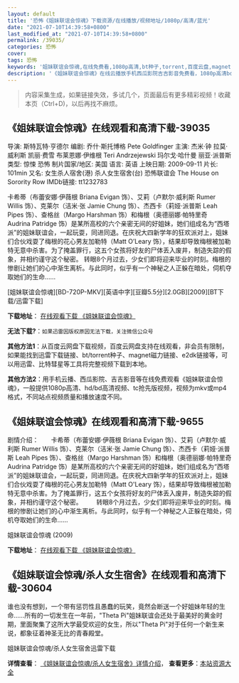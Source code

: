 ```yaml
---
layout: default
title: '恐怖《姐妹联谊会惊魂》下载资源/在线播放/视频地址/1080p/高清/蓝光'
date: "2021-07-10T14:39:58+0800"
last_modified_at: "2021-07-10T14:39:58+0800"
permalink: /39035/
categories: 恐怖
cover:
tags: 恐怖
keywords: '姐妹联谊会惊魂,在线免费看,1080p高清,bt种子,torrent,百度云盘,magnet,磁力链,迅雷下载资源'
description: '《姐妹联谊会惊魂》在线云播放手机西瓜影院吉吉影音免费看，1080p高清bd/hd未删减完整版和tc抢先枪版，mkv/mp4格式，附带bt/torrent种子、magnet/磁力链、百度云盘、网盘资源迅雷下载链接'
---
```


>内容采集生成，如果链接失效，多试几个，页面最后有更多精彩视频！收藏本页（Ctrl+D)，以后再找不麻烦。


## 《姐妹联谊会惊魂》在线观看和高清下载-39035

导演: 斯特瓦特·亨德尔 编剧: 乔什·斯托博格 Pete Goldfinger 主演: 杰米·钟 拉莫·威利斯 凯丽·费雪 布莱恩娜·伊维根 Teri Andrzejewski 玛尔戈·哈什曼 丽亚·派普斯 类型: 惊悚 恐怖 制片国家/地区: 美国 语言: 英语 上映日期: 2009-09-11 片长: 101min 又名: 女生杀人宿舍(港) 杀人女生宿舍(台) 恐怖联谊会 The House on Sorority Row IMDb链接: tt1232783

卡希蒂（布蕾安娜·伊薇根 Briana Evigan 饰）、艾莉（卢默尔·威利斯 Rumer Willis 饰）、克莱尔（洁米·张 Jamie Chung 饰）、杰西卡（莉娅·派普斯 Leah Pipes 饰）、查格丝（Margo Harshman 饰）和梅根（奥德丽娜·帕特里奇 Audrina Patridge 饰）是某所高校的六个亲密无间的好姐妹，她们组成名为“西塔派”的姐妹联谊会，一起玩耍，同进同退。在庆祝大四新学年的狂欢派对上，姐妹们合伙戏耍了梅根的花心男友加勒特（Matt O’Leary 饰），结果却导致梅根被加勒特无意中杀害。为了掩盖罪行，这五个女孩将好友的尸体丢入废井，制造失踪的假象，并相约谨守这个秘密。 转眼8个月过去，少女们即将迎来毕业的时刻。梅根的惨剧让她们的心中渐生离析。与此同时，似乎有一个神秘之人正躲在暗处，伺机夺取她们的生命……


[姐妹联谊会惊魂][BD-720P-MKV][英语中字][豆瓣5.5分][2.0GB][2009][BT下载/迅雷下载]

**下载地址**： [在线观看下载 《姐妹联谊会惊魂》](https://www.btdx8.com/torrent/sorority_row_2009.html) 


**无法下载?**：`如果迅雷因版权原因无法下载，关注微信公众号 `

**其他方法1**：从百度云网盘下载视频，百度云网盘支持在线观看，非会员有限制，如果能找到迅雷下载链接、bt/torrent种子、magnet磁力链接、e2dk链接等，可以用迅雷、比特彗星等工具将完整视频下载到本地。

**其他方法2**：用手机云播、西瓜影院、吉吉影音等在线免费观看《姐妹联谊会惊魂》，一般提供1080p高清、hd/bd高清视频、tc抢先版视频，视频为mkv或mp4格式，不同站点视频质量和播放速度不同。


## 《姐妹联谊会惊魂》在线观看和高清下载-9655

剧情介绍：　　卡希蒂（布蕾安娜·伊薇根 Briana Evigan 饰）、艾莉（卢默尔·威利斯 Rumer Willis 饰）、克莱尔（洁米·张 Jamie Chung 饰）、杰西卡（莉娅·派普斯 Leah Pipes 饰）、查格丝（Margo Harshman 饰）和梅根（奥德丽娜·帕特里奇 Audrina Patridge 饰）是某所高校的六个亲密无间的好姐妹，她们组成名为“西塔派”的姐妹联谊会，一起玩耍，同进同退。在庆祝大四新学年的狂欢派对上，姐妹们合伙戏耍了梅根的花心男友加勒特（Matt O'Leary 饰），结果却导致梅根被加勒特无意中杀害。为了掩盖罪行，这五个女孩将好友的尸体丢入废井，制造失踪的假象，并相约谨守这个秘密。 　　转眼8个月过去，少女们即将迎来毕业的时刻。梅根的惨剧让她们的心中渐生离析。与此同时，似乎有一个神秘之人正躲在暗处，伺机夺取她们的生命……


姐妹联谊会惊魂 (2009)

**下载地址**： [在线观看下载 《姐妹联谊会惊魂》](https://www.btbtdy.me/btdy/dy9179.html) 


## 《姐妹联谊会惊魂/杀人女生宿舍》在线观看和高清下载-30604

谁也没有想到，一个带有惩罚性且愚蠢的玩笑，竟然会断送一个好姐妹年轻的生命&hellip;…所有的一切发生在一年前，"Theta Pi"姐妹联谊会还处于最美好的黄金时期，里面聚集了这所大学最受欢迎的女生，所以"Theta Pi"对于任何一个新生来说，都象征着神圣无比的青春殿堂。


姐妹联谊会惊魂/杀人女生宿舍迅雷下载

**详情查看**： [《姐妹联谊会惊魂/杀人女生宿舍》详情介绍](/movie/30604/)， **查看更多**：[本站资源大全](/movie/t/all/)

